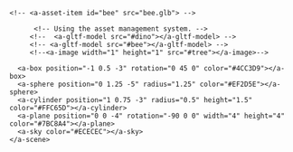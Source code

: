 <html>
  <head>
<script src="https://aframe.io/releases/1.3.0/aframe.min.js"></script>
  </head>
  <body>
    <a-scene>
	<!--  <a-assets>
    <a-asset-item id="tree" src="/path/to/tree.gltf"></a-asset-item>
  </a-assets>

  <a-entity gltf-model="#tree"></a-entity>
	-->
  <a-assets>
   <!--  <a-asset-item id="dino" src="https://cdn.aframe.io/examples/ar/models/triceratops/scene.gltf"> -->
   <!-- <a-asset-item id="tree" src="shimamigos.png"> -->
    <!-- <a-asset-item id="bee" src="bee.glb"> -->
  </a-assets>

		  <!-- Using the asset management system. -->
		 <!--  <a-gltf-model src="#dino"></a-gltf-model> -->
		 <!-- <a-gltf-model src="#bee"></a-gltf-model> -->
		 <!--<a-image width="1" height="1" src="#tree"></a-image>-->
		 
      <a-box position="-1 0.5 -3" rotation="0 45 0" color="#4CC3D9"></a-box>
      <a-sphere position="0 1.25 -5" radius="1.25" color="#EF2D5E"></a-sphere>
      <a-cylinder position="1 0.75 -3" radius="0.5" height="1.5" color="#FFC65D"></a-cylinder>
      <a-plane position="0 0 -4" rotation="-90 0 0" width="4" height="4" color="#7BC8A4"></a-plane>
      <a-sky color="#ECECEC"></a-sky>
    </a-scene>
  </body>
</html>
